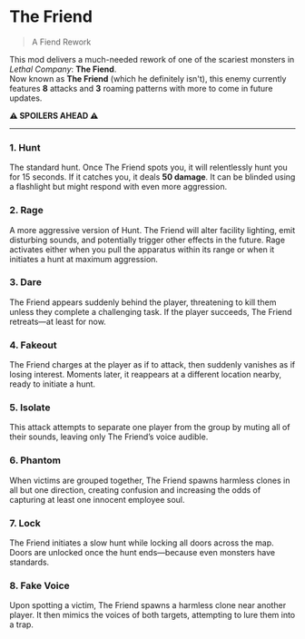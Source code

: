 
# The Friend

> A Fiend Rework

This mod delivers a much-needed rework of one of the scariest monsters in *Lethal Company*: **The Fiend**.  
Now known as **The Friend** (which he definitely isn't), this enemy currently features **8** attacks and **3** roaming patterns with more to come in future updates.

**⚠️ SPOILERS AHEAD ⚠️**

---

### 1. Hunt  
The standard hunt. Once The Friend spots you, it will relentlessly hunt you for 15 seconds. If it catches you, it deals **50 damage**. It can be blinded using a flashlight but might respond with even more aggression.

### 2. Rage  
A more aggressive version of Hunt. The Friend will alter facility lighting, emit disturbing sounds, and potentially trigger other effects in the future. Rage activates either when you pull the apparatus within its range or when it initiates a hunt at maximum aggression.

### 3. Dare  
The Friend appears suddenly behind the player, threatening to kill them unless they complete a challenging task. If the player succeeds, The Friend retreats—at least for now.

### 4. Fakeout  
The Friend charges at the player as if to attack, then suddenly vanishes as if losing interest. Moments later, it reappears at a different location nearby, ready to initiate a hunt.

### 5. Isolate  
This attack attempts to separate one player from the group by muting all of their sounds, leaving only The Friend’s voice audible.

### 6. Phantom  
When victims are grouped together, The Friend spawns harmless clones in all but one direction, creating confusion and increasing the odds of capturing at least one innocent employee soul.

### 7. Lock  
The Friend initiates a slow hunt while locking all doors across the map. Doors are unlocked once the hunt ends—because even monsters have standards.

### 8. Fake Voice  
Upon spotting a victim, The Friend spawns a harmless clone near another player. It then mimics the voices of both targets, attempting to lure them into a trap.
